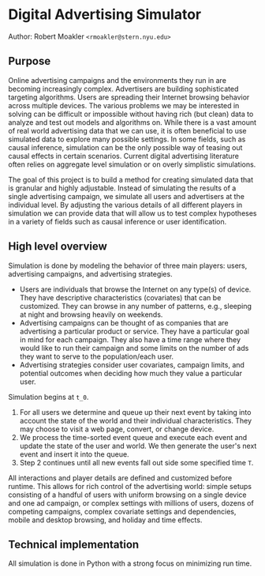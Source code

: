 # Digital Advertising Simulator
Author: Robert Moakler `<rmoakler@stern.nyu.edu>`

## Purpose
Online advertising campaigns and the environments they run in are becoming increasingly complex. Advertisers are building sophisticated targeting algorithms. Users are spreading their Internet browsing behavior across multiple devices. The various problems we may be interested in solving can be difficult or impossible without having rich (but clean) data to analyze and test out models and algorithms on. While there is a vast amount of real world advertising data that we can use, it is often beneficial to use simulated data to explore many possible settings. In some fields, such as causal inference, simulation can be the only possible way of teasing out causal effects in certain scenarios. Current digital advertising literature often relies on aggregate level simulation or on overly simplistic simulations.

The goal of this project is to build a method for creating simulated data that is granular and highly adjustable. Instead of simulating the results of a single advertising campaign, we simulate all users and advertisers at the individual level. By adjusting the various details of all different players in simulation we can provide data that will allow us to test complex hypotheses in a variety of fields such as causal inference or user identification.

## High level overview
Simulation is done by modeling the behavior of three main players: users, advertising campaigns, and advertising strategies.

- Users are individuals that browse the Internet on any type(s) of device. They have descriptive characteristics (covariates) that can be customized. They can  browse in any number of patterns, e.g., sleeping at night and browsing heavily on weekends.
- Advertising campaigns can be thought of as companies that are advertising a particular product or service. They have a particular goal in mind for each campaign. They also have a time range where they would like to run their campaign and some limits on the number of ads they want to serve to the population/each user.
- Advertising strategies consider user covariates, campaign limits, and potential outcomes when deciding how much they value a particular user.

Simulation begins at `t_0`.

1. For all users we determine and queue up their next event by taking into account the state of the world and their individual characteristics. They may choose to visit a web page, convert, or change device.
2. We process the time-sorted event queue and execute each event and update the state of the user and world. We then generate the user's next event and insert it into the queue.
3. Step 2 continues until all new events fall out side some specified time `T`.

All interactions and player details are defined and customized before runtime. This allows for rich control of the advertising world: simple setups consisting of a handful of users with uniform browsing on a single device and one ad campaign, or complex settings with millions of users, dozens of competing campaigns, complex covariate settings and dependencies, mobile and desktop browsing, and holiday and time effects.

## Technical implementation
All simulation is done in Python with a strong focus on minimizing run time.
